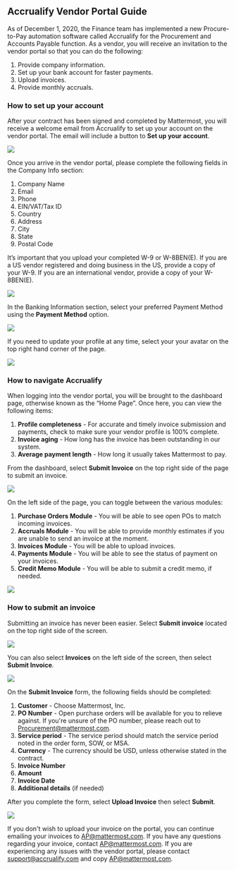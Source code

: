 ## Accrualify Vendor Portal Guide

As of December 1, 2020, the Finance team has implemented a new Procure-to-Pay automation software called Accrualify for the Procurement and Accounts Payable function. As a vendor, you will receive an invitation to the vendor portal so that you can do the following:

1. Provide company information.
2. Set up your bank account for faster payments.
3. Upload invoices.
4. Provide monthly accruals.

### How to set up your account

After your contract has been signed and completed by Mattermost, you will receive a welcome email from Accrualify to set up your account on the vendor portal. The email will include a button to **Set up your account**.

![](../../../../.gitbook/assets/vendor-portal-guide-1.PNG)

Once you arrive in the vendor portal, please complete the following fields in the Company Info section:

1. Company Name
2. Email
3. Phone
4. EIN/VAT/Tax ID
5. Country
6. Address
7. City
8. State
9. Postal Code

It’s important that you upload your completed W-9 or W-8BEN(E). If you are a US vendor registered and doing business in the US, provide a copy of your W-9. If you are an international vendor, provide a copy of your W-8BEN(E).

![](../../../../.gitbook/assets/vendor-portal-guide-2.PNG)

In the Banking Information section, select your preferred Payment Method using the **Payment Method** option.

![](../../../../.gitbook/assets/vendor-portal-guide-3.PNG)

If you need to update your profile at any time, select your your avatar on the top right hand corner of the page.

![](../../../../.gitbook/assets/vendor-portal-guide-4.PNG)

### How to navigate Accrualify

When logging into the vendor portal, you will be brought to the dashboard page, otherwise known as the “Home Page”. Once here, you can view the following items:

 1. **Profile completeness** - For accurate and timely invoice submission and payments, check to make sure your vendor profile is 100% complete.
 2. **Invoice aging** - How long has the invoice has been outstanding in our system.
 3. **Average payment length** - How long it usually takes Mattermost to pay.

From the dashboard, select **Submit Invoice** on the top right side of the page to submit an invoice.

![](../../../../.gitbook/assets/vendor-portal-guide-5.PNG)

On the left side of the page, you can toggle between the various modules:

 1. **Purchase Orders Module** - You will be able to see open POs to match incoming invoices.
 2. **Accruals Module** - You will be able to provide monthly estimates if you are unable to send an invoice at the moment.
 3. **Invoices Module** - You will be able to upload invoices.
 4. **Payments Module** - You will be able to see the status of payment on your invoices.
 5. **Credit Memo Module** - You will be able to submit a credit memo, if needed.
 
![](../../../../.gitbook/assets/vendor-portal-guide-6.PNG)
 
 ### How to submit an invoice
 
Submitting an invoice has never been easier. Select **Submit invoice** located on the top right side of the screen.

![](../../../../.gitbook/assets/vendor-portal-guide-7.PNG)

You can also select **Invoices** on the left side of the screen, then select **Submit Invoice**.

![](../../../../.gitbook/assets/vendor-portal-guide-8.PNG)

On the **Submit Invoice** form, the following fields should be completed:

1. **Customer** - Choose Mattermost, Inc.
2. **PO Number** - Open purchase orders will be available for you to relieve against. If you're unsure of the PO number, please reach out to Procurement@mattermost.com.
3. **Service period** - The service period should match the service period noted in the order form, SOW, or MSA.
4. **Currency** - The currency should be USD, unless otherwise stated in the contract.
5. **Invoice Number**
6. **Amount**
7. **Invoice Date**
8. **Additional details** (if needed)

After you complete the form, select **Upload Invoice** then select **Submit**.

![](../../../../.gitbook/assets/vendor-portal-guide-9.PNG)

If you don't wish to upload your invoice on the portal, you can continue emailing your invoices to AP@mattermost.com. If you have any questions regarding your invoice, contact AP@mattermost.com. If you are experiencing any issues with the vendor portal, please contact support@accrualify.com and copy AP@mattermost.com.
